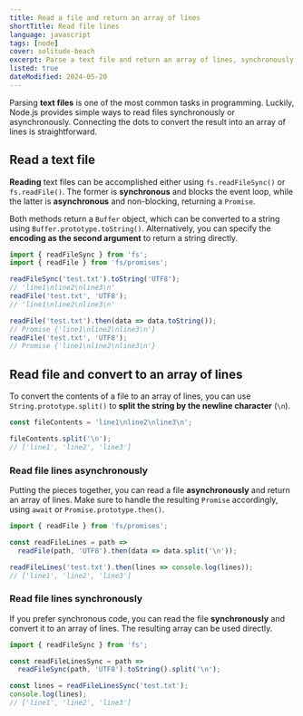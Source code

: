 ```yaml
---
title: Read a file and return an array of lines
shortTitle: Read file lines
language: javascript
tags: [node]
cover: solitude-beach
excerpt: Parse a text file and return an array of lines, synchronously or asynchronously, using Node.js.
listed: true
dateModified: 2024-05-20
---
```


Parsing **text files** is one of the most common tasks in programming. Luckily, Node.js provides simple ways to read files synchronously or asynchronously. Connecting the dots to convert the result into an array of lines is straightforward.

## Read a text file

**Reading** text files can be accomplished either using `fs.readFileSync()` or `fs.readFile()`. The former is **synchronous** and blocks the event loop, while the latter is **asynchronous** and non-blocking, returning a `Promise`.

Both methods return a `Buffer` object, which can be converted to a string using `Buffer.prototype.toString()`. Alternatively, you can specify the **encoding as the second argument** to return a string directly.

```js
import { readFileSync } from 'fs';
import { readFile } from 'fs/promises';

readFileSync('test.txt').toString('UTF8');
// 'line1\nline2\nline3\n'
readFile('test.txt', 'UTF8');
// 'line1\nline2\nline3\n'

readFile('test.txt').then(data => data.toString());
// Promise {'line1\nline2\nline3\n'}
readFile('test.txt', 'UTF8');
// Promise {'line1\nline2\nline3\n'}
```

## Read file and convert to an array of lines

To convert the contents of a file to an array of lines, you can use `String.prototype.split()` to **split the string by the newline character** (`\n`).

```js
const fileContents = 'line1\nline2\nline3\n';

fileContents.split('\n');
// ['line1', 'line2', 'line3']
```

### Read file lines asynchronously

Putting the pieces together, you can read a file **asynchronously** and return an array of lines. Make sure to handle the resulting `Promise` accordingly, using `await` or `Promise.prototype.then()`.

```js
import { readFile } from 'fs/promises';

const readFileLines = path =>
  readFile(path, 'UTF8').then(data => data.split('\n'));

readFileLines('test.txt').then(lines => console.log(lines));
// ['line1', 'line2', 'line3']
```

### Read file lines synchronously

If you prefer synchronous code, you can read the file **synchronously** and convert it to an array of lines. The resulting array can be used directly.

```js
import { readFileSync } from 'fs';

const readFileLinesSync = path =>
  readFileSync(path, 'UTF8').toString().split('\n');

const lines = readFileLinesSync('test.txt');
console.log(lines);
// ['line1', 'line2', 'line3']
```
